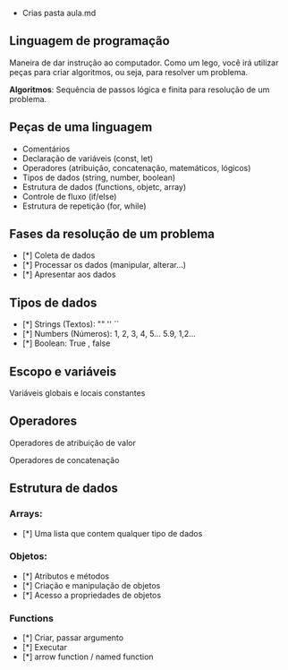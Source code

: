 * Crias pasta aula.md

## Linguagem de programação

Maneira de dar instrução ao computador.
Como um lego, você irá utilizar peças para criar algoritmos, ou seja, para resolver um problema.

**Algoritmos**: Sequência de passos lógica e finita para resolução de um problema. 

## Peças de uma linguagem

- Comentários
- Declaração de variáveis (const, let)
- Operadores (atribuição, concatenação, matemáticos, lógicos)
- Tipos de dados (string, number, boolean)
- Estrutura de dados (functions, objetc, array)
- Controle de fluxo (if/else)
- Estrutura de repetição (for, while)

## Fases da resolução de um problema

- [*] Coleta de dados
- [*] Processar os dados (manipular, alterar...)
- [*] Apresentar aos dados

## Tipos de dados

- [*] Strings (Textos): "" '' ``
- [*] Numbers (Números): 1, 2, 3, 4, 5... 5.9, 1,2...
- [*] Boolean: True , false

## Escopo e variáveis
Variáveis globais e locais
constantes

## Operadores 
Operadores de atribuição de valor

Operadores de concatenação

## Estrutura de dados

### Arrays:

- [*] Uma lista que contem qualquer tipo de dados

### Objetos:

- [*] Atributos e métodos
- [*] Criação e manipulação de objetos
- [*] Acesso a propriedades de objetos

### Functions

- [*] Criar, passar argumento
- [*] Executar
- [*] arrow function / named function